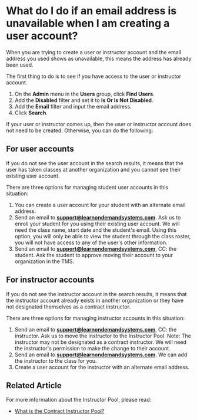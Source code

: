 # What do I do if an email address is unavailable when I am creating a user account?

When you are trying to create a user or instructor account and the email address you used shows as unavailable, this means the address has already been used.

The first thing to do is to see if you have access to the user or instructor account. 
1. On the **Admin** menu in the **Users** group, click **Find Users**. 
1. Add the **Disabled** filter and set it to **Is Or Is Not Disabled**.
1. Add the **Email** filter and input the email address. 
1. Click **Search**. 

If your user or instructor comes up, then the user or instructor account does not need to be created. Otherwise, you can do the following:

## For user accounts

If you do not see the user account in the search results, it means that the user has taken classes at another organization and you cannot see their existing user account.

There are three options for managing student user accounts in this situation:

1. You can create a user account for your student with an alternate email address.
1. Send an email to **support@learnondemandsystems.com**. Ask us to enroll your student for you using their existing user account. We will need the class name, start date and the student's email. Using this option, you will only be able to view the student through the class roster, you will not have access to any of the user's other information.
1. Send an email to **support@learnondemandsystems.com**, CC: the student. Ask the student to approve moving their account to your organization in the TMS.

## For instructor accounts

If you do not see the instructor account in the search results, it means that the instructor account already exists in another organization or they have not designated themselves as a contract instructor.

There are three options for managing instructor accounts in this situation:

1. Send an email to **support@learnondemandsystems.com**, CC: the instructor. Ask us to move the instructor to the Instructor Pool. Note: The instructor may not be designated as a contract instructor. We will need the instructor's permission to make the change to their account.
1. Send an email to **support@learnondemandsystems.com**. We can add the instructor to the class for you.
1. Create a user account for the instructor with an alternate email address.

## Related Article
For more information about the  Instructor Pool, please read:

- [What is the Contract Instructor Pool?](../instructor-management/what-is-contract-instructor-pool.md)
